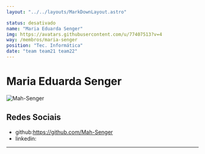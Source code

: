 ```yaml
---
layout: "../../layouts/MarkDownLayout.astro"

status: desativado
name: "Maria Eduarda Senger"
img: https://avatars.githubusercontent.com/u/77407513?v=4
way: /membros/maria-senger
position: "Tec. Informática"
date: "team team21 team22"
---
```


# Maria Eduarda Senger

 ![Mah-Senger](https://avatars.githubusercontent.com/u/77407513?v=4)

## Redes Sociais
- github:https://github.com/Mah-Senger
- linkedin:
***